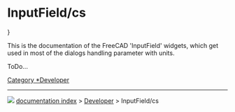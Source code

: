 # InputField/cs
}

This is the documentation of the FreeCAD \'InputField\' widgets, which get used in most of the dialogs handling parameter with units.

ToDo\...



[Category   *Developer](Category_Developer.md)



---
![](images/Right_arrow.png) [documentation index](../README.md) > [Developer](Category_Developer.md) > InputField/cs
